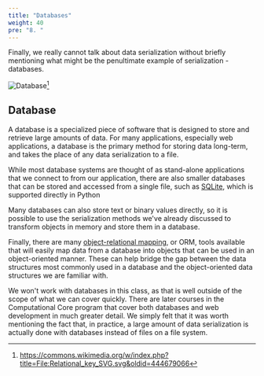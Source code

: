 ```yaml
---
title: "Databases"
weight: 40
pre: "8. "
---
```


Finally, we really cannot talk about data serialization without briefly mentioning what might be the penultimate example of serialization - databases.

![Database](/cc410/images/19/db.svg)[^1]
[^1]: https://commons.wikimedia.org/w/index.php?title=File:Relational_key_SVG.svg&oldid=444679066

## Database

A database is a specialized piece of software that is designed to store and retrieve large amounts of data. For many applications, especially web applications, a database is the primary method for storing data long-term, and takes the place of any data serialization to a file.

While most database systems are thought of as stand-alone applications that we connect to from our application, there are also smaller databases that can be stored and accessed from a single file, such as [SQLite](https://www.sqlite.org/index.html), which is supported directly in Python

Many databases can also store text or binary values directly, so it is possible to use the serialization methods we've already discussed to transform objects in memory and store them in a database. 

Finally, there are many [object-relational mapping](https://en.wikipedia.org/wiki/Object%E2%80%93relational_mapping), or ORM, tools available that will easily map data from a database into objects that can be used in an object-oriented manner. These can help bridge the gap between the data structures most commonly used in a database and the object-oriented data structures we are familiar with.

We won't work with databases in this class, as that is well outside of the scope of what we can cover quickly. There are later courses in the Computational Core program that cover both databases and web development in much greater detail. We simply felt that it was worth mentioning the fact that, in practice, a large amount of data serialization is actually done with databases instead of files on a file system. 

